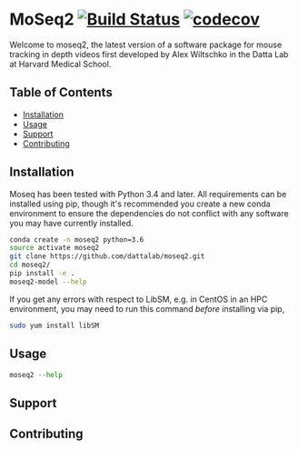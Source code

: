 # MoSeq2 [![Build Status](https://travis-ci.com/dattalab/moseq2.svg?token=gvoikVySDHEmvHT7Dbed&branch=master)](https://travis-ci.com/dattalab/moseq2) [![codecov](https://codecov.io/gh/dattalab/moseq2/branch/master/graph/badge.svg?token=ICPjpMMwYZ)](https://codecov.io/gh/dattalab/moseq2)

Welcome to moseq2, the latest version of a software package for mouse tracking in depth videos first developed by Alex Wiltschko in the Datta Lab at Harvard Medical School.

## Table of Contents  

- [Installation](#installation)
- [Usage](#usage)
- [Support](#support)
- [Contributing](#contributing)

## Installation

Moseq has been tested with Python 3.4 and later.  All requirements can be installed using pip, though it's recommended you create a new conda environment to ensure the dependencies do not conflict with any software you may have currently installed.

```sh
conda create -n moseq2 python=3.6
source activate moseq2
git clone https://github.com/dattalab/moseq2.git
cd moseq2/
pip install -e .
moseq2-model --help
```

If you get any errors with respect to LibSM, e.g. in CentOS in an HPC environment, you may need to run this command *before* installing via pip,

```sh
sudo yum install libSM
```

## Usage

```python
moseq2 --help
```

## Support

## Contributing
